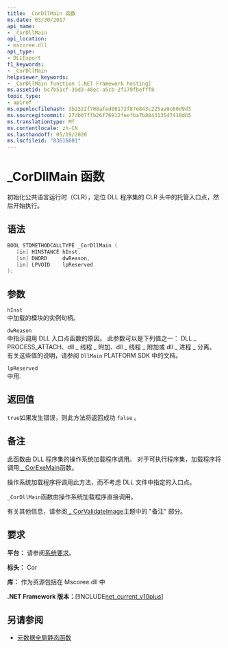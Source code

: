 ```yaml
---
title: _CorDllMain 函数
ms.date: 03/30/2017
api_name:
- _CorDllMain
api_location:
- mscoree.dll
api_type:
- DLLExport
f1_keywords:
- _CorDllMain
helpviewer_keywords:
- _CorDllMain function [.NET Framework hosting]
ms.assetid: bc7b51cf-39d3-48ec-a5cb-2f179fbefff8
topic_type:
- apiref
ms.openlocfilehash: 3b2322f708afed08172f87e843c225aa9c60d9d3
ms.sourcegitcommit: 27db07ffb26f76912feefba7b884313547410db5
ms.translationtype: MT
ms.contentlocale: zh-CN
ms.lasthandoff: 05/19/2020
ms.locfileid: "83616601"
---
```

# <a name="_cordllmain-function"></a>\_CorDllMain 函数

初始化公共语言运行时（CLR），定位 DLL 程序集的 CLR 头中的托管入口点，然后开始执行。  
  
## <a name="syntax"></a>语法  
  
```cpp  
BOOL STDMETHODCALLTYPE _CorDllMain (  
   [in] HINSTANCE hInst,  
   [in] DWORD     dwReason,  
   [in] LPVOID    lpReserved  
);  
```  
  
## <a name="parameters"></a>参数  
 `hInst`  
 中加载的模块的实例句柄。  
  
 `dwReason`  
 中指示调用 DLL 入口点函数的原因。 此参数可以是下列值之一： DLL \_ PROCESS_ATTACH、dll \_ 线程 \_ 附加、dll \_ 线程 \_ 附加或 dll \_ 进程 \_ 分离。 有关这些值的说明，请参阅 `DllMain` PLATFORM SDK 中的文档。  
  
 `lpReserved`  
 中用.  
  
## <a name="return-value"></a>返回值  
 `true`如果发生错误，则此方法将返回成功 `false` 。  
  
## <a name="remarks"></a>备注  
 此函数由 DLL 程序集的操作系统加载程序调用。 对于可执行程序集，加载程序将调用[ \_ CorExeMain](corexemain-function.md)函数。  
  
 操作系统加载程序将调用此方法，而不考虑 DLL 文件中指定的入口点。  
  
`_CorDllMain`函数由操作系统加载程序直接调用。
  
 有关其他信息，请参阅[ \_ CorValidateImage](corvalidateimage-function.md)主题中的 "备注" 部分。  
  
## <a name="requirements"></a>要求  

 **平台：** 请参阅[系统要求](../../get-started/system-requirements.md)。  
  
 **标头：** Cor  
  
 **库：** 作为资源包括在 Mscoree.dll 中  
  
 **.NET Framework 版本：**[!INCLUDE[net_current_v10plus](../../../../includes/net-current-v10plus-md.md)]  
  
## <a name="see-also"></a>另请参阅

- [元数据全局静态函数](../metadata/metadata-global-static-functions.md)
